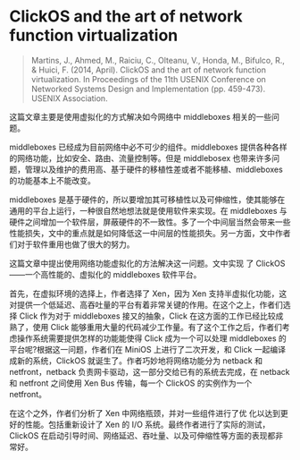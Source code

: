 # ClickOS and the art of network function virtualization

> Martins, J., Ahmed, M., Raiciu, C., Olteanu, V., Honda, M., Bifulco, R., & Huici, F. (2014, April). ClickOS and the art of network function virtualization. In Proceedings of the 11th USENIX Conference on Networked Systems Design and Implementation (pp. 459-473). USENIX Association.

这篇文章主要是使用虚拟化的方式解决如今网络中 middleboxes 相关的一些问题。

middleboxes 已经成为目前网络中必不可少的组件。middleboxes 提供各种各样的网络功能，比如安全、路由、流量控制等。但是 middlebosex 也带来许多问题，管理以及维护的费用高、基于硬件的移植性差或者不能移植、middleboxes 的功能基本上不能改变。

middleboxes 是基于硬件的，所以要增加其可移植性以及可伸缩性，使其能够在通用的平台上运行，一种很自然地想法就是使用软件来实现。在 middleboxes 与硬件之间增加一个软件层，屏蔽硬件的不一致性。多了一个中间层当然会带来一些性能损失，文中的重点就是如何降低这一中间层的性能损失。另一方面，文中作者们对于软件重用也做了很大的努力。

这篇文章中提出使用网络功能虚拟化的方法解决这一问题。文中实现 了 ClickOS——一个高性能的、虚拟化的 middleboxes 软件平台。

首先，在虚拟环境的选择上，作者选择了 Xen，因为 Xen 支持半虚拟化功能，这对提供一个低延迟、高吞吐量的平台有着非常关键的作用。在这个之上，作者们选择 Click 作为对于 middleboxes 接又的抽象，Click 在这方面的工作已经比较成熟了，使用 Click 能够重用大量的代码减少工作量。有了这个工作之后，作者们考虑操作系统需要提供怎样的功能能使得 Click 成为一个可以处理 middleboxes 的平台呢?根据这一问题，作者们在 MiniOS 上进行了二次开发，和 Click 一起编译成新的系统，ClickOS 就诞生了。作者巧妙地将网络功能分为 netback 和 netfront，netback 负责网卡驱动，这一部分交给已有的系统去完成，在 netback 和 netfront 之间使用 Xen Bus 传输，每一个 ClickOS 的实例作为一个 netfront。

在这个之外，作者们分析了 Xen 中网络瓶颈，并对一些组件进行了优 化以达到更好的性能。包括重新设计了 Xen 的 I/O 系统。最终作者进行了实际的测试，ClickOS 在启动引导时间、网络延迟、吞吐量、以及可伸缩性等方面的表现都非常好。
